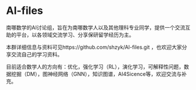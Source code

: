 # AI-files

南哪数学的AI讨论组，旨在为南哪数学人以及其他理科专业同学，提供一个交流互助的平台，以各领域交流学习、分享保研留学经历为主。

本群详细信息与资料可见https://github.com/shzyk/AI-files.git ，也欢迎大家分享交流自己的学习资料。

目前适合数学人的方向有：优化，强化学习（RL），演化学习，可解释性问题，数据挖掘（DM），图神经网络（GNN），知识图谱，AI4Sicence等，欢迎交流与补充。
